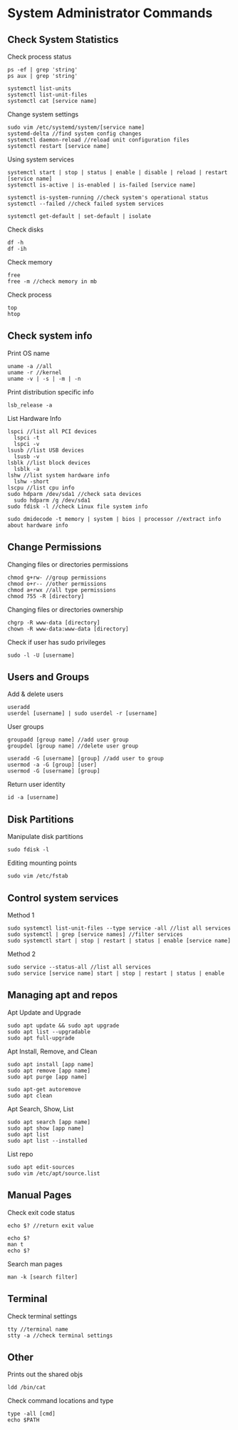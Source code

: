 # System Administrator Commands

## Check System Statistics
Check process status
```
ps -ef | grep 'string'
ps aux | grep 'string'

systemctl list-units
systemctl list-unit-files
systemctl cat [service name]
```

Change system settings
```
sudo vim /etc/systemd/system/[service name]
systemd-delta //find system config changes
systemctl daemon-reload //reload unit configuration files
systemctl restart [service name]
```

Using system services
```
systemctl start | stop | status | enable | disable | reload | restart [service name]
systemctl is-active | is-enabled | is-failed [service name]

systemctl is-system-running //check system's operational status
systemctl --failed //check failed system services

systemctl get-default | set-default | isolate
```

Check disks
```
df -h
df -ih
```

Check memory
```
free
free -m //check memory in mb
```

Check process
```
top
htop
```

## Check system info
Print OS name
```
uname -a //all
uname -r //kernel
uname -v | -s | -m | -n
```

Print distribution specific info 
```
lsb_release -a
```

List Hardware Info
```
lspci //list all PCI devices
  lspci -t
  lspci -v
lsusb //list USB devices
  lsusb -v
lsblk //list block devices
  lsblk -a
lshw //list system hardware info
  lshw -short
lscpu //list cpu info
sudo hdparm /dev/sda1 //check sata devices
  sudo hdparm /g /dev/sda1
sudo fdisk -l //check Linux file system info

sudo dmidecode -t memory | system | bios | processor //extract info about hardware info
```

## Change Permissions
Changing files or directories permissions
```
chmod g+rw- //group permissions
chmod o+r-- //other permissions
chmod a+rwx //all type permissions
chmod 755 -R [directory]
```

Changing files or directories ownership
```
chgrp -R www-data [directory]
chown -R www-data:www-data [directory]
```

Check if user has sudo privileges
```
sudo -l -U [username]
```

## Users and Groups
Add & delete users 
```
useradd
userdel [username] | sudo userdel -r [username]
```

User groups
```
groupadd [group name] //add user group
groupdel [group name] //delete user group

useradd -G [username] [group] //add user to group
usermod -a -G [group] [user]
usermod -G [username] [group]
```

Return user identity
```
id -a [username]
```

## Disk Partitions
Manipulate disk partitions
```
sudo fdisk -l
```

Editing mounting points
```
sudo vim /etc/fstab
```

## Control system services
Method 1
```
sudo systemctl list-unit-files --type service -all //list all services
sudo systemctl | grep [service names] //filter services
sudo systemctl start | stop | restart | status | enable [service name]
```

Method 2
```
sudo service --status-all //list all services
sudo service [service name] start | stop | restart | status | enable
```

## Managing apt and repos

Apt Update and Upgrade
```
sudo apt update && sudo apt upgrade
sudo apt list --upgradable
sudo apt full-upgrade
```

Apt Install, Remove, and Clean
```
sudo apt install [app name]
sudo apt remove [app name]
sudo apt purge [app name]

sudo apt-get autoremove
sudo apt clean
```

Apt Search, Show, List
```
sudo apt search [app name]
sudo apt show [app name]
sudo apt list
sudo apt list --installed
```

List repo
```
sudo apt edit-sources
sudo vim /etc/apt/source.list
```

## Manual Pages
Check exit code status
```
echo $? //return exit value

echo $?
man t
echo $?
```

Search man pages
```
man -k [search filter]
```

## Terminal
Check terminal settings
```
tty //terminal name
stty -a //check terminal settings
```

## Other
Prints out the shared objs
```
ldd /bin/cat
```

Check command locations and type
```
type -all [cmd]
echo $PATH
```
